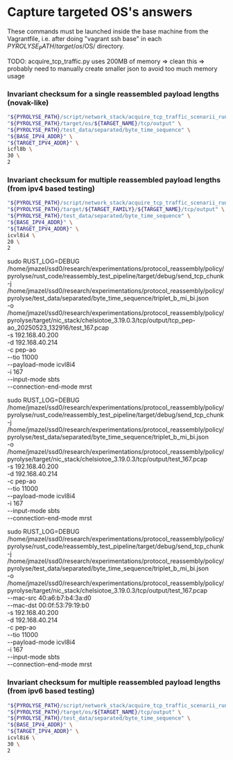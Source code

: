 

# Capture targeted OS's answers


These commands must be launched inside the base machine from the Vagrantfile, i.e. after doing "vagrant ssh base" in each $PYROLYSE_PATH/target/os/$OS/ directory.


TODO: acquire_tcp_traffic.py uses 200MB of memory => clean this => probably need to manually create smaller json to avoid too much memory usage

### Invariant checksum for a single reassembled payload lengths (novak-like)


```bash
"${PYROLYSE_PATH}/script/network_stack/acquire_tcp_traffic_scenarii_run.sh" \
"${PYROLYSE_PATH}/target/os/${TARGET_NAME}/tcp/output" \
"${PYROLYSE_PATH}/test_data/separated/byte_time_sequence" \
"${BASE_IPV4_ADDR}" \
"${TARGET_IPV4_ADDR}" \
icfl8b \
30 \
2
```

### Invariant checksum for multiple reassembled payload lengths (from ipv4 based testing)

```bash
"${PYROLYSE_PATH}/script/network_stack/acquire_tcp_traffic_scenarii_run.sh" \
"${PYROLYSE_PATH}/target/${TARGET_FAMILY}/${TARGET_NAME}/tcp/output" \
"${PYROLYSE_PATH}/test_data/separated/byte_time_sequence" \
"${BASE_IPV4_ADDR}" \
"${TARGET_IPV4_ADDR}" \
icvl8i4 \
20 \
2
```


sudo RUST_LOG=DEBUG \
/home/jmazel/ssd0/research/experimentations/protocol_reassembly/policy/pyrolyse/rust_code/reassembly_test_pipeline/target/debug/send_tcp_chunk \
-j /home/jmazel/ssd0/research/experimentations/protocol_reassembly/policy/pyrolyse/test_data/separated/byte_time_sequence/triplet_b_mi_bi.json \
-o /home/jmazel/ssd0/research/experimentations/protocol_reassembly/policy/pyrolyse/target/nic_stack/chelsiotoe_3.19.0.3/tcp/output/tcp_pep-ao_20250523_132916/test_167.pcap \
-s 192.168.40.200 \
-d 192.168.40.214 \
-c pep-ao \
--tio 11000 \
--payload-mode icvl8i4 \
-i 167 \
--input-mode sbts \
--connection-end-mode mrst





sudo RUST_LOG=DEBUG \
/home/jmazel/ssd0/research/experimentations/protocol_reassembly/policy/pyrolyse/rust_code/reassembly_test_pipeline/target/debug/send_tcp_chunk \
-j /home/jmazel/ssd0/research/experimentations/protocol_reassembly/policy/pyrolyse/test_data/separated/byte_time_sequence/triplet_b_mi_bi.json \
-o /home/jmazel/ssd0/research/experimentations/protocol_reassembly/policy/pyrolyse/target/nic_stack/chelsiotoe_3.19.0.3/tcp/output/test_167.pcap \
-s 192.168.40.200 \
-d 192.168.40.214 \
-c pep-ao \
--tio 11000 \
--payload-mode icvl8i4 \
-i 167 \
--input-mode sbts \
--connection-end-mode mrst





sudo RUST_LOG=DEBUG \
/home/jmazel/ssd0/research/experimentations/protocol_reassembly/policy/pyrolyse/rust_code/reassembly_test_pipeline/target/debug/send_tcp_chunk \
-j /home/jmazel/ssd0/research/experimentations/protocol_reassembly/policy/pyrolyse/test_data/separated/byte_time_sequence/triplet_b_mi_bi.json \
-o /home/jmazel/ssd0/research/experimentations/protocol_reassembly/policy/pyrolyse/target/nic_stack/chelsiotoe_3.19.0.3/tcp/output/test_167.pcap \
--mac-src 40:a6:b7:b4:3a:d0 \
--mac-dst 00:0f:53:79:19:b0 \
-s 192.168.40.200 \
-d 192.168.40.214 \
-c pep-ao \
--tio 11000 \
--payload-mode icvl8i4 \
-i 167 \
--input-mode sbts \
--connection-end-mode mrst






### Invariant checksum for multiple reassembled payload lengths (from ipv6 based testing) 

```bash
"${PYROLYSE_PATH}/script/network_stack/acquire_tcp_traffic_scenarii_run.sh" \
"${PYROLYSE_PATH}/target/os/${TARGET_NAME}/tcp/output" \
"${PYROLYSE_PATH}/test_data/separated/byte_time_sequence" \
"${BASE_IPV4_ADDR}" \
"${TARGET_IPV4_ADDR}" \
icvl8i6 \
30 \
2
```
